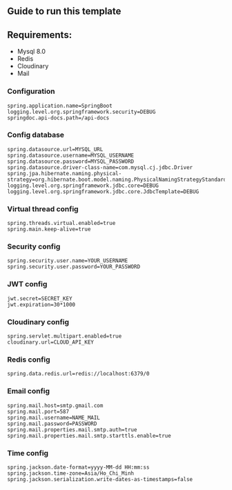 ## Guide to run this template

## Requirements:
- Mysql 8.0
- Redis 
- Cloudinary
- Mail

### Configuration ###
```
spring.application.name=SpringBoot
logging.level.org.springframework.security=DEBUG
springdoc.api-docs.path=/api-docs
```
### Config database ###
```
spring.datasource.url=MYSQL_URL
spring.datasource.username=MYSQL_USERNAME
spring.datasource.password=MYSQL_PASSWORD
spring.datasource.driver-class-name=com.mysql.cj.jdbc.Driver
spring.jpa.hibernate.naming.physical-strategy=org.hibernate.boot.model.naming.PhysicalNamingStrategyStandardImpl
logging.level.org.springframework.jdbc.core=DEBUG
logging.level.org.springframework.jdbc.core.JdbcTemplate=DEBUG
```
### Virtual thread config ###
```
spring.threads.virtual.enabled=true
spring.main.keep-alive=true
```
### Security config ###
```
spring.security.user.name=YOUR_USERNAME
spring.security.user.password=YOUR_PASSWORD
```
### JWT config ###
```
jwt.secret=SECRET_KEY
jwt.expiration=30*1000
```
### Cloudinary config ###
```
spring.servlet.multipart.enabled=true
cloudinary.url=CLOUD_API_KEY
```
### Redis config ###
```
spring.data.redis.url=redis://localhost:6379/0
```
### Email config ###
```
spring.mail.host=smtp.gmail.com
spring.mail.port=587
spring.mail.username=NAME_MAIL
spring.mail.password=PASSWORD
spring.mail.properties.mail.smtp.auth=true
spring.mail.properties.mail.smtp.starttls.enable=true
```
### Time config ###
```
spring.jackson.date-format=yyyy-MM-dd HH:mm:ss
spring.jackson.time-zone=Asia/Ho_Chi_Minh
spring.jackson.serialization.write-dates-as-timestamps=false
```
